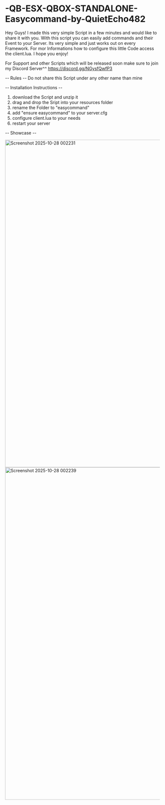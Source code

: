 # -QB-ESX-QBOX-STANDALONE-Easycommand-by-QuietEcho482
Hey Guys! I made this very simple Script in a few minutes and would like to share it with you. With this script you can easily add commands and their Event to your Server. Its very simple and just works out on every Framework. For mor Informations how to configure this little Code access the client.lua. I hope you enjoy!

For Support and other Scripts which will be released soon make sure to join my Discord Server^^ https://discord.gg/NGysfQwfP3

-- Rules --
Do not share this Script under any other name than mine

-- Installation Instructions --
1. download the Script and unzip it
2. drag and drop the Sript into your resources folder
3. rename the Folder to "easycommand"
4. add "ensure easycommand" to your server.cfg
5. configure client.lua to your needs
6. restart your server

-- Showcase --


<img width="1260" height="1063" alt="Screenshot 2025-10-28 002231" src="https://github.com/user-attachments/assets/ae6f7d96-c53b-4daa-b82a-cf542d7022e7" />
<img width="1266" height="1079" alt="Screenshot 2025-10-28 002239" src="https://github.com/user-attachments/assets/ae5946fb-0af9-4e4a-9657-f1ae3d87baf5" />
